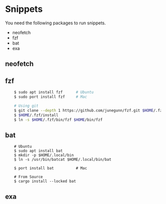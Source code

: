 # Snippets
You need the following packages to run snippets.

- neofetch
- fzf
- bat
- exa


## neofetch

## fzf
```zsh
    $ sudo apt install fzf      # Ubuntu
    $ sudo port install fzf     # Mac

    # Using git
    $ git clone --depth 1 https://github.com/junegunn/fzf.git $HOME/.fzf
    $ $HOME/.fzf/install
    $ ln -s $HOME/.fzf/bin/fzf $HOME/bin/fzf
```


## bat
```
    # Ubuntu
    $ sudo apt install bat
    $ mkdir -p $HOME/.local/bin
    $ ln -s /usr/bin/batcat $HOME/.local/bin/bat

    $ port install bat          # Mac

    # From Source
    $ cargo install --locked bat
```

## exa

